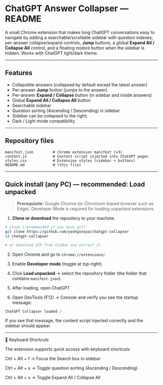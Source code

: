 # ChatGPT Answer Collapser — README

A small Chrome extension that makes long ChatGPT conversations easy to navigate by adding a searchable/scrollable sidebar with question indexes, per-answer collapse/expand controls, **Jump** buttons, a global **Expand All / Collapse All** control, and a floating restore button when the sidebar is hidden. Works with ChatGPT light/dark theme.

---

## Features

* Collapsible answers (collapsed by default except the latest answer)
* Per-answer **Jump** button (jumps to the answer)
* Per-answer **Expand / Collapse** button (in sidebar and inside answers)
* Global **Expand All / Collapse All** button
* Searchable sidebar
* Question sorting (Ascending / Descending) in sidebar
* Sidebar can be collapsed to the right;
* Dark / Light mode compatibility

---

## Repository files

```
manifest.json         # Chrome extension manifest (v3)
content.js            # Content script injected into ChatGPT pages
styles.css            # Extension styles (sidebar + buttons)
README.md             # (this file)
```
---

## Quick install (any PC) — recommended: Load unpacked

> **Prerequisite:** Google Chrome (or Chromium-based browser such as Edge). Developer Mode is required for loading unpacked extensions.

1. **Clone or download** the repository to your machine:

```bash
# clone (recommended if you have git):
git clone https://github.com/yashginoya/chatgpt-collapser
cd chatgpt-collapser

# or download ZIP from GitHub and extract it
```

2. Open Chrome and go to `chrome://extensions/`.

3. Enable **Developer mode** (toggle at top-right).

4. Click **Load unpacked** → select the repository folder (the folder that contains `manifest.json`).

5. After loading, open ChatGPT

6. Open DevTools (F12) → Console and verify you see the startup message:

```
ChatGPT Collapser loaded ✅
```

If you see that message, the content script injected correctly and the sidebar should appear.

---

🔑 Keyboard Shortcuts

The extension supports quick access with keyboard shortcuts:

Ctrl + Alt + f → Focus the Search box in sidebar

Ctrl + Alt + s → Toggle question sorting (Ascending / Descending)

Ctrl + Alt + x → Toggle Expand All / Collapse All
